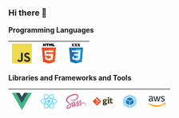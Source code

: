 ### Hi there 👋


**Programming Languages**

<img alt="JS" title="JavaScript" width="40px" src="https://raw.githubusercontent.com/github/explore/master/topics/javascript/javascript.png">|<img title="HTML" alt="HTML" width="40px" src="https://raw.githubusercontent.com/github/explore/master/topics/html/html.png">|<img title="CSS" alt="CSS" width="40px" src="https://raw.githubusercontent.com/github/explore/master/topics/css/css.png">
|--|--|--|


**Libraries and Frameworks and Tools**

<img title="Vue" alt="Vue" width="40px" src="https://raw.githubusercontent.com/github/explore/master/topics/vue/vue.png">|<img title="React" alt="React" width="40px" src="https://raw.githubusercontent.com/github/explore/master/topics/react/react.png">|<img title="Sass" alt="Sass" width="40px" src="https://raw.githubusercontent.com/github/explore/master/topics/sass/sass.png">|<img title="Git" alt="Git" width="40px" src="https://raw.githubusercontent.com/github/explore/master/topics/git/git.png">|<img title="Webpack" alt="Webpack" width="40px" src="https://raw.githubusercontent.com/github/explore/master/topics/webpack/webpack.png">|<img title="Aws" alt="Aws" width="40px" src="https://raw.githubusercontent.com/github/explore/master/topics/aws/aws.png">|
|--|--|--|--|--|--|



<!--
**aydncnar/aydncnar** is a ✨ _special_ ✨ repository because its `README.md` (this file) appears on your GitHub profile.

Here are some ideas to get you started:

- 🔭 I’m currently working on ...
- 🌱 I’m currently learning ...
- 👯 I’m looking to collaborate on ...
- 🤔 I’m looking for help with ...
- 💬 Ask me about ...
- 📫 How to reach me: ...
- 😄 Pronouns: ...
- ⚡ Fun fact: ...
-->
